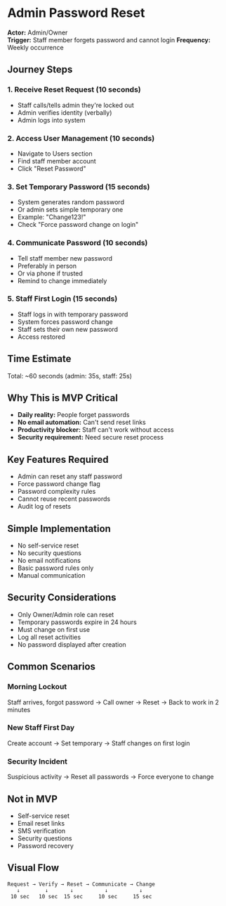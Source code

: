 # Admin Password Reset

**Actor:** Admin/Owner  
**Trigger:** Staff member forgets password and cannot login **Frequency:** Weekly occurrence

## Journey Steps

### 1. Receive Reset Request (10 seconds)

- Staff calls/tells admin they're locked out
- Admin verifies identity (verbally)
- Admin logs into system

### 2. Access User Management (10 seconds)

- Navigate to Users section
- Find staff member account
- Click "Reset Password"

### 3. Set Temporary Password (15 seconds)

- System generates random password
- Or admin sets simple temporary one
- Example: "Change123!"
- Check "Force password change on login"

### 4. Communicate Password (10 seconds)

- Tell staff member new password
- Preferably in person
- Or via phone if trusted
- Remind to change immediately

### 5. Staff First Login (15 seconds)

- Staff logs in with temporary password
- System forces password change
- Staff sets their own new password
- Access restored

## Time Estimate

Total: ~60 seconds (admin: 35s, staff: 25s)

## Why This is MVP Critical

- **Daily reality:** People forget passwords
- **No email automation:** Can't send reset links
- **Productivity blocker:** Staff can't work without access
- **Security requirement:** Need secure reset process

## Key Features Required

- Admin can reset any staff password
- Force password change flag
- Password complexity rules
- Cannot reuse recent passwords
- Audit log of resets

## Simple Implementation

- No self-service reset
- No security questions
- No email notifications
- Basic password rules only
- Manual communication

## Security Considerations

- Only Owner/Admin role can reset
- Temporary passwords expire in 24 hours
- Must change on first use
- Log all reset activities
- No password displayed after creation

## Common Scenarios

### Morning Lockout

Staff arrives, forgot password → Call owner → Reset → Back to work in 2 minutes

### New Staff First Day

Create account → Set temporary → Staff changes on first login

### Security Incident

Suspicious activity → Reset all passwords → Force everyone to change

## Not in MVP

- Self-service reset
- Email reset links
- SMS verification
- Security questions
- Password recovery

## Visual Flow

```
Request → Verify → Reset → Communicate → Change
   ↓        ↓       ↓          ↓          ↓
 10 sec   10 sec  15 sec     10 sec     15 sec
```
